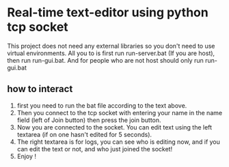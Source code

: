 # Real-time text-editor using python tcp socket 
 This project does not need any external libraries so you don't need to use virtual environments. All you to is first run run-server.bat (If you are host), then run run-gui.bat.
 And for people who are not host should only run run-gui.bat
 
 ## how to interact
 

 1. first you need to run the bat file according to the text above. 
 2. Then you connect to the tcp socket with entering your name in the name field (left of Join button) then press the join button.
 3.  Now you are connected to the socket. You can edit text using the left textarea (if on one hasn't edited for 5 seconds). 
 4. The right textarea is for logs, you can see who is editing now, and if you can edit the text or not, and who just joined the socket!
 5. Enjoy !